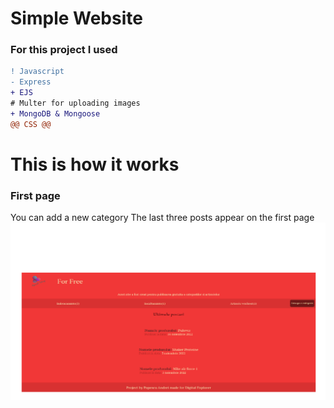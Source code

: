 # Simple Website 
### For this project I used
```diff
! Javascript
- Express
+ EJS
# Multer for uploading images
+ MongoDB & Mongoose
@@ CSS @@
```

# This is how it works

### First page
You can add a new category
The last three posts appear on the first page
![](presentation/prima-pagina.png)
